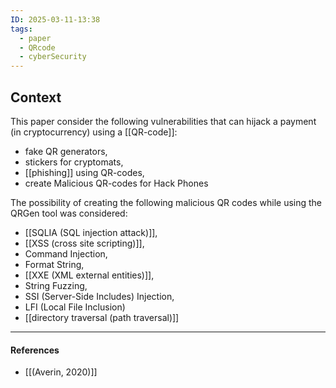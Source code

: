 ```yaml
---
ID: 2025-03-11-13:38
tags:
  - paper
  - QRcode
  - cyberSecurity
---
```

## Context

This paper consider the following vulnerabilities that can hijack a payment (in cryptocurrency) using a [[QR-code]]:
- fake QR generators,
- stickers for cryptomats,
- [[phishing]] using QR-codes,
- create Malicious QR-codes for Hack Phones

The possibility of creating the following malicious QR codes while using the QRGen tool was considered: 
- [[SQLIA (SQL injection attack)]],
- [[XSS (cross site scripting)]],
- Command Injection,
- Format String,
- [[XXE (XML external entities)]],
- String Fuzzing,
- SSI (Server-Side Includes) Injection,
- LFI (Local File Inclusion)
- [[directory traversal (path traversal)]]

---
#### References
- [[(Averin, 2020)]]